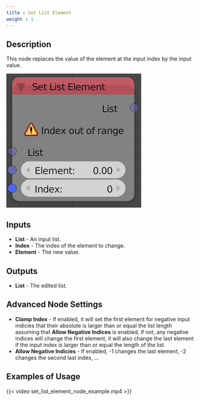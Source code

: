 ```yaml
---
title : Set List Element
weight : 1
---
```


## Description

This node replaces the value of the element at the input index by the
input value.

![image](set_list_element_node.png)

## Inputs

  - **List** - An input list.
  - **Index** - The index of the element to change.
  - **Element** - The new value.

## Outputs

  - **List** - The edited list.

## Advanced Node Settings

  - **Clamp Index** - If enabled, it will set the first element for
    negative input indicies that their absolute is larger than or equal
    the list length assuming that **Allow Negative Indices** is enabled,
    if not, any negative indices will change the first element, it will
    also change the last element if the input index is larger than or
    equal the length of the list.
  - **Allow Negative Indicies** - If enabled, -1 changes the last
    element, -2 changes the second last index, ...

## Examples of Usage

{{< video set_list_element_node_example.mp4 >}}
